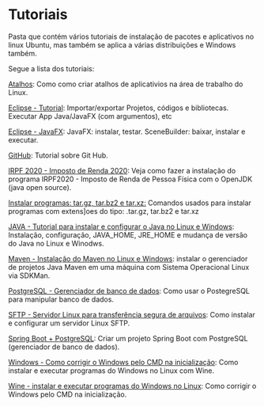 # Tutoriais

Pasta que contém vários tutoriais de instalação de pacotes e aplicativos no linux Ubuntu, mas também se aplica a várias distribuições e Windows também.

Segue a lista dos tutoriais:

[Atalhos](https://github.com/Elildes/tutoriais/edit/master/atalhos.md):
Como como criar atalhos de aplicativios na área de trabalho do Linux.

[Eclipse - Tutorial](https://github.com/Elildes/tutoriais/blob/master/Eclipse.md):
Importar/exportar Projetos, códigos e bibliotecas. Executar App Java/JavaFX (com argumentos), etc

[Eclipse - JavaFX](https://github.com/Elildes/tutoriais/blob/master/Eclipse-JavaFX.md):
JavaFX: instalar, testar. SceneBuilder: baixar, instalar e executar.

[GitHub](https://github.com/Elildes/tutoriais/blob/master/tutorial%20git-github.md):
Tutorial sobre Git Hub.

[IRPF 2020 - Imposto de Renda 2020](https://github.com/Elildes/tutoriais/blob/master/irpf-2020):
Veja como fazer a instalação do programa IRPF2020 - Imposto de Renda de Pessoa Física com o OpenJDK (java open source).

[Instalar programas: tar.gz, tar.bz2 e tar.xz:](https://github.com/Elildes/tutoriais/blob/master/instalar%20programas_.tar.gz_tar.bz2_tar.xz.txt)
Comandos usados para instalar programas com extens]oes do tipo:  .tar.gz, tar.bz2 e tar.xz

[JAVA - Tutorial para instalar e configurar o Java no Linux e Windows](https://github.com/Elildes/tutoriais/blob/master/java.md):
Instalação, configuração, JAVA_HOME, JRE_HOME e mudança de versão do Java no Linux e Winodws.

[Maven - Instalação do Maven no Linux e Windows](https://github.com/Elildes/tutoriais/blob/master/maven.md):
instalar o gerenciador de projetos Java Maven em uma máquina com Sistema Operacional Linux via SDKMan.

[PostgreSQL - Gerenciador de banco de dados](https://github.com/Elildes/tutoriais/blob/master/postgresql.md):
Como usar o PostegreSQL para manipular banco de dados.

[SFTP - Servidor Linux para transferência segura de arquivos](https://github.com/Elildes/tutoriais/blob/master/sftp-server.md):
Como instalar e configurar um servidor Linux SFTP.

[Spring Boot + PostgreSQL](https://github.com/Elildes/tutoriais/blob/master/spring-boot-postgresql.md):
Criar um projeto Spring Boot com PostgreSQL (gerenciador de banco de dados).

[Windows - Como corrigir o Windows pelo CMD na inicialização](https://github.com/Elildes/tutoriais/blob/master/wine.md):
Como instalar e executar programas do Windows no Linux com Wine.

[Wine - instalar e executar programas do Windows no Linux](https://github.com/Elildes/tutoriais/blob/master/windows-corrigir-inicializa%C3%A7%C3%A3o.md):
Como corrigir o Windows pelo CMD na inicialização.


